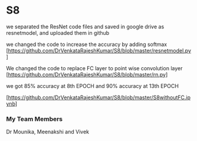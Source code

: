 # S8


we separated the ResNet code files and saved in google drive as resnetmodel, and uploaded them in github 

we changed the code to increase the accuracy by adding softmax
[https://github.com/DrVenkataRajeshKumar/S8/blob/master/resnetmodel.py] 

We changed the code to replace FC layer to point wise convolution layer
[https://github.com/DrVenkataRajeshKumar/S8/blob/master/rn.py]

we got 85% accuracy at 8th EPOCH and 90% accuracy at 13th EPOCH

[https://github.com/DrVenkataRajeshKumar/S8/blob/master/S8withoutFC.ipynb]


### My Team Members

Dr Mounika, 
Meenakshi and 
Vivek

